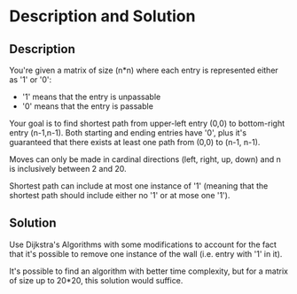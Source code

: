 # Description and Solution

## Description

You're given a matrix of size (n*n) where each entry is represented either as '1' or '0':

- '1' means that the entry is unpassable
- '0' means that the entry is passable

Your goal is to find shortest path from upper-left entry (0,0) to bottom-right entry (n-1,n-1). Both starting and ending entries have '0', plus it's guaranteed that there exists at least one path from (0,0) to (n-1, n-1). 

Moves can only be made in cardinal directions (left, right, up, down) and n is inclusively between 2 and 20. 

Shortest path can include at most one instance of '1' (meaning that the shortest path should include either no '1' or at mose one '1'). 

## Solution

Use Dijkstra's Algorithms with some modifications to account for the fact that it's possible to remove one instance of the wall (i.e. entry with '1' in it). 

It's possible to find an algorithm with better time complexity, but for a matrix of size up to 20*20, this solution would suffice.

